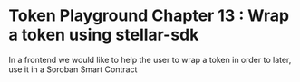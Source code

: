 # Token Playground Chapter 13 : Wrap a token using stellar-sdk
In a frontend we would like to help the user to wrap a token in order to later, use it in a Soroban Smart Contract
